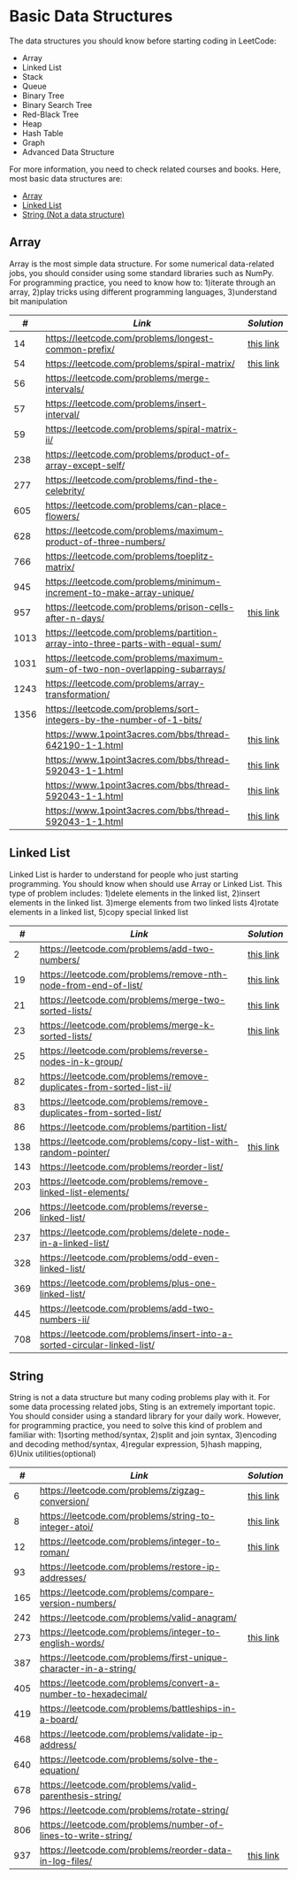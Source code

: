 # Basic Data Structures

The data structures you should know before starting coding in LeetCode:

* Array
* Linked List
* Stack
* Queue
* Binary Tree
* Binary Search Tree
* Red-Black Tree
* Heap
* Hash Table
* Graph
* Advanced Data Structure

For more information, you need to check related courses and books. Here, most basic data structures are:

* [Array](##Array)
* [Linked List](##Linked-List)
* [String (Not a data structure)](##String)

## Array

Array is the most simple data structure. For some numerical data-related jobs, you should consider using some standard libraries such as NumPy. For programming practice, you need to know how to: 1)iterate through an array, 2)play tricks using different programming languages, 3)understand bit manipulation

| *#* | *Link* |*Solution* |
| ---- | --------------------------------- | --------------------------------- |
| 14 | https://leetcode.com/problems/longest-common-prefix/ | [this link](../practice/solution/0014_longest_common_prefix.java) |
| 54 | https://leetcode.com/problems/spiral-matrix/ | [this link](../practice/solution/0054_spiral_matrix.java) |
| 56 | https://leetcode.com/problems/merge-intervals/ | |
| 57 | https://leetcode.com/problems/insert-interval/ | |
| 59 | https://leetcode.com/problems/spiral-matrix-ii/ | |
| 238 | https://leetcode.com/problems/product-of-array-except-self/ | |
| 277 | https://leetcode.com/problems/find-the-celebrity/ | |
| 605 | https://leetcode.com/problems/can-place-flowers/ | |
| 628 | https://leetcode.com/problems/maximum-product-of-three-numbers/ | |
| 766 | https://leetcode.com/problems/toeplitz-matrix/ | |
| 945 | https://leetcode.com/problems/minimum-increment-to-make-array-unique/ | |
| 957 | https://leetcode.com/problems/prison-cells-after-n-days/ | [this link](../practice/solution/0957_prison_cells_after_n_days.py) |
| 1013 | https://leetcode.com/problems/partition-array-into-three-parts-with-equal-sum/ | |
| 1031 | https://leetcode.com/problems/maximum-sum-of-two-non-overlapping-subarrays/ | |
| 1243 | https://leetcode.com/problems/array-transformation/ | |
| 1356 | https://leetcode.com/problems/sort-integers-by-the-number-of-1-bits/ | |
| | https://www.1point3acres.com/bbs/thread-642190-1-1.html | [this link](../practice/tusimple/min_cost_to_racing_track_end.py) |
| | https://www.1point3acres.com/bbs/thread-592043-1-1.html | [this link](../practice/tusimple/subsequence_removal.py) |
| | https://www.1point3acres.com/bbs/thread-592043-1-1.html | [this link](../practice/tusimple/subsequence_removal_ii.py) | 
| | https://www.1point3acres.com/bbs/thread-592043-1-1.html | [this link](../practice/tusimple/subsequence_removal_iii.py) |

## Linked List

Linked List is harder to understand for people who just starting programming. You should know when should use Array or Linked List. This type of problem includes: 1)delete elements in the linked list, 2)insert elements in the linked list. 3)merge elements from two linked lists 4)rotate elements in a linked list, 5)copy special linked list

| *#* | *Link* |*Solution* |
| ---- | --------------------------------- | --------------------------------- |
| 2 | https://leetcode.com/problems/add-two-numbers/ | [this link](../practice/solution/0002_add_two_numbers.java)|
| 19 | https://leetcode.com/problems/remove-nth-node-from-end-of-list/ | [this link](../practice/solution/0019_remove_nth_node_from_end_of_list.java) |
| 21 | https://leetcode.com/problems/merge-two-sorted-lists/ | [this link](../practice/solution/0021_merge_two_sorted_lists.py)|
| 23 | https://leetcode.com/problems/merge-k-sorted-lists/ | [this link](../practice/solution/0023_merge_k_sorted_lists.py)|
| 25 | https://leetcode.com/problems/reverse-nodes-in-k-group/ | |
| 82 | https://leetcode.com/problems/remove-duplicates-from-sorted-list-ii/ | |
| 83 | https://leetcode.com/problems/remove-duplicates-from-sorted-list/ | |
| 86 | https://leetcode.com/problems/partition-list/ | |
| 138 | https://leetcode.com/problems/copy-list-with-random-pointer/ | [this link](../practice/solution/0138_copy_list_with_random_pointer.py) |
| 143 | https://leetcode.com/problems/reorder-list/ | |
| 203 | https://leetcode.com/problems/remove-linked-list-elements/ | |
| 206 | https://leetcode.com/problems/reverse-linked-list/ | |
| 237 | https://leetcode.com/problems/delete-node-in-a-linked-list/ | |
| 328 | https://leetcode.com/problems/odd-even-linked-list/ | |
| 369 | https://leetcode.com/problems/plus-one-linked-list/ | |
| 445 | https://leetcode.com/problems/add-two-numbers-ii/ | |
| 708 | https://leetcode.com/problems/insert-into-a-sorted-circular-linked-list/ | |

## String

String is not a data structure but many coding problems play with it. For some data processing related jobs, Sting is an extremely important topic. You should consider using a standard library for your daily work. However, for programming practice, you need to solve this kind of problem and familiar with: 1)sorting method/syntax, 2)split and join syntax, 3)encoding and decoding method/syntax, 4)regular expression, 5)hash mapping, 6)Unix utilities(optional)

| *#* | *Link* |*Solution* |
| ---- | --------------------------------- | --------------------------------- |
| 6 | https://leetcode.com/problems/zigzag-conversion/ | [this link](../practice/solution/0006_zigzag_conversion.java) |
| 8 | https://leetcode.com/problems/string-to-integer-atoi/ | [this link](../practice/solution/0008_string_to_integer_atoi.java) | 
| 12 | https://leetcode.com/problems/integer-to-roman/ | [this link](../practice/solution/0012_integer_to_roman.java) |
| 93 | https://leetcode.com/problems/restore-ip-addresses/ | |
| 165 | https://leetcode.com/problems/compare-version-numbers/ | |
| 242 | https://leetcode.com/problems/valid-anagram/ | |
| 273 | https://leetcode.com/problems/integer-to-english-words/| [this link](../practice/solution/0273_integer_to_english_words.py)|
| 387 | https://leetcode.com/problems/first-unique-character-in-a-string/ | |
| 405 | https://leetcode.com/problems/convert-a-number-to-hexadecimal/ | |
| 419 | https://leetcode.com/problems/battleships-in-a-board/ | |
| 468 | https://leetcode.com/problems/validate-ip-address/ | |
| 640 | https://leetcode.com/problems/solve-the-equation/ | |
| 678 | https://leetcode.com/problems/valid-parenthesis-string/ | |
| 796 | https://leetcode.com/problems/rotate-string/ | |
| 806 | https://leetcode.com/problems/number-of-lines-to-write-string/ | |
| 937 | https://leetcode.com/problems/reorder-data-in-log-files/ | [this link](../practice/solution/0937_reorder_data_in_log_files.py) |